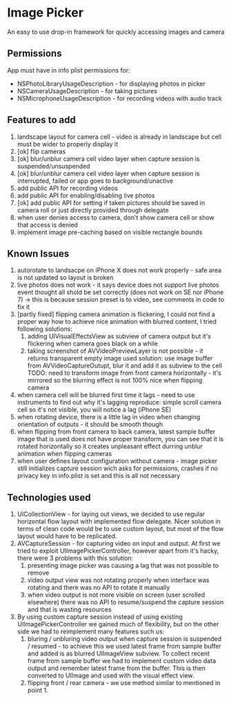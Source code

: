 # Image Picker

An easy to use drop-in framework for quickly accessing images and camera

## Permissions

App must have in info plist permissions for:

- NSPhotoLibraryUsageDescription - for displaying photos in picker
- NSCameraUsageDescription - for taking pictures
- NSMicrophoneUsageDescription - for recording videos with audio track

## Features to add

1. landscape layout for camera cell - video is already in landscape but cell must be wider to properly display it
2. [ok] flip cameras
3. [ok] blur/unblur camera cell video layer when capture session is suspended/unsuspended
4. [ok] blur/unblur camera cell video layer when capture session is interrupted, failed or app goes to background/unactive
5. add public API for recording videos
6. add public API for enabling/disabling live photos
7. [ok] add public API for setting if taken pictures should be saved in camera roll or just directly provided through delegate
8. when user denies access to camera, don't show camera cell or show that access is denied
9. implement image pre-caching based on visible rectangle bounds

## Known Issues

1. autorotate to landsacpe on iPhone X does not work properly - safe area is not updated so layout is broken
2. live photos does not work - it says device does not support live photos event thought all shold be set correctly (does not work on SE nor iPhone 7) -> this is because session preset is to video, see comments in code to fix it
3. [partly fixed] flipping camera animation is flickering, I could not find a proper way how to achieve nice animation with blurred content, I tried following solutions:
    1. adding UIVisualEffectsView as subview of camera output but it's flickering when camera goes black on a while
    2. taking screenshot of AVVideoPreviewLayer is not possible - it returns transparent empty image
    used solution: use image buffer from AVVideoCaptureOutupt, blur it and add it as subview to the cell
    TODO: need to transform image from front camera horizontally - it's mirrored so the blurring effect is not 100% nice when flipping camera
4. when camera cell will be blurred first time it lags - need to use instruments to find out why it's lagging
    reproduce: simple scroll camera cell so it's not visible, you will notice a lag (iPhone SE)
5. when rotating device, there is a little lag in video when changing orientation of outputs - it should be smooth though
6. when flipping from front camera to back camera, latest sample buffer image that is used does not have proper transform, you can see that it is rotated horizontally so it creates unpleasant effect durring unblur animation when flipping cameras
7. when user defines layout configuration without camera - image picker still initializes capture session wich asks for permissions, crashes if no privacy key in info.plist is set and this is all not necessary 

## Technologies used

1. UICollectionView - for laying out views, we decided to use regular horizontal flow layout with implemented flow delegate. Nicer solution in terms of clean code would be to use custom layout, but most of the flow layout would have to be replicated.
2. AVCaptureSession - for capturing video on input and output. At first we tried to exploit UIImagePickerController, however apart from it's hacky, there were 3 problems with this solution:
    1. presenting image picker was causing a lag that was not possible to remove
    2. video output view was not rotating properly when interface was rotating and there was no API to rotate it manually
    3. when video output is not more visible on screen (user scrolled elsewhere) there was no API to resume/suspend the capture session and that is wasting resources
3. By using custom capture session instead of using existing UIImagePickerController we gained much of flexibility, but on the other side we had to reimplement many features such us:
    1. bluring / unbluring video output when capture session is suspended / resumed - to achieve this we used latest frame from sample buffer and added is as blurred UIImageView subview. To collect recent frame from sample buffer we had to implement custom video data output and remember latest frame from the buffer. This is then converted to UIImage and used with the visual effect view.
    2. flipping front / rear camera - we use method similar to mentioned in point 1.
    
